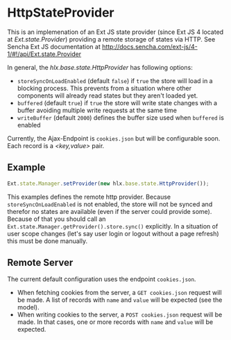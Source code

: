 # HttpStateProvider
This is an implemenation of an Ext JS state provider (since Ext JS 4 located at _Ext.state.Provider_) providing a remote storage of states via HTTP. See Sencha Ext JS documentation at http://docs.sencha.com/ext-js/4-1/#!/api/Ext.state.Provider

In general, the _hlx.base.state.HttpProvider_ has following options:

* `storeSyncOnLoadEnabled` (default `false`) if `true` the store will load in a blocking process. This prevents from a situation where other components will already read states but they aren't loaded yet.
* `buffered` (default `true`) if `true` the store will write state changes with a buffer avoiding multiple write requests at the same time
* `writeBuffer` (default `2000`) defines the buffer size used when `buffered` is enabled

Currently, the Ajax-Endpoint is `cookies.json` but will be configurable soon. Each record is a _<key,value>_ pair.

## Example
```javascript
Ext.state.Manager.setProvider(new hlx.base.state.HttpProvider());
```
This examples defines the remote http provider. Because `storeSyncOnLoadEnabled` is not enabled, the store will not be synced and therefor no states are available (even if the server could provide some).
Because of that you should call an `Ext.state.Manager.getProvider().store.sync()` explicitly. In a situation of user scope changes (let's say user login or logout without a page refresh) this must be done manually.

## Remote Server
The current default configuration uses the endpoint `cookies.json`.

* When fetching cookies from the server, a `GET cookies.json` request will be made. A list of records with `name` and `value` will be expected (see the model).
* When writing cookies to the server, a `POST cookies.json` request will be made. In that cases, one or more records with `name` and `value` will be expected.